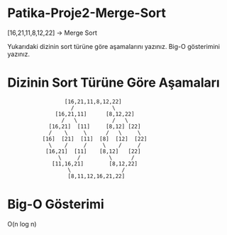 # Patika-Proje2-Merge-Sort
[16,21,11,8,12,22] -> Merge Sort

Yukarıdaki dizinin sort türüne göre aşamalarını yazınız.
Big-O gösterimini yazınız.
# Dizinin Sort Türüne Göre Aşamaları

                      [16,21,11,8,12,22]
                        /            \
                   [16,21,11]      [8,12,22]
                     /   \           /   \
                 [16,21]  [11]     [8,12] [22]
                 /    \     \      /   \     \
               [16]  [21]  [11]  [8]  [12]  [22]
                 \    /     /     \    /     / 
                [16,21]  [11]    [8,12]   [22]
                    \     /         \      /
                  [11,16,21]        [8,12,22]
                       \                /
                       [8,11,12,16,21,22]
                       
# Big-O Gösterimi
O(n log n)
